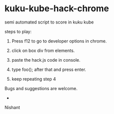kuku-kube-hack-chrome
=====================

semi automated script to score in kuku kube

steps to play:

1. Press f12 to go to developer options in chrome.
2. click on box div from elements.

3. paste the hack.js code in console.
4. type foo(); after that and press enter.
5. keep repeating step 4


Bugs and suggestions are welcome.

-
Nishant
